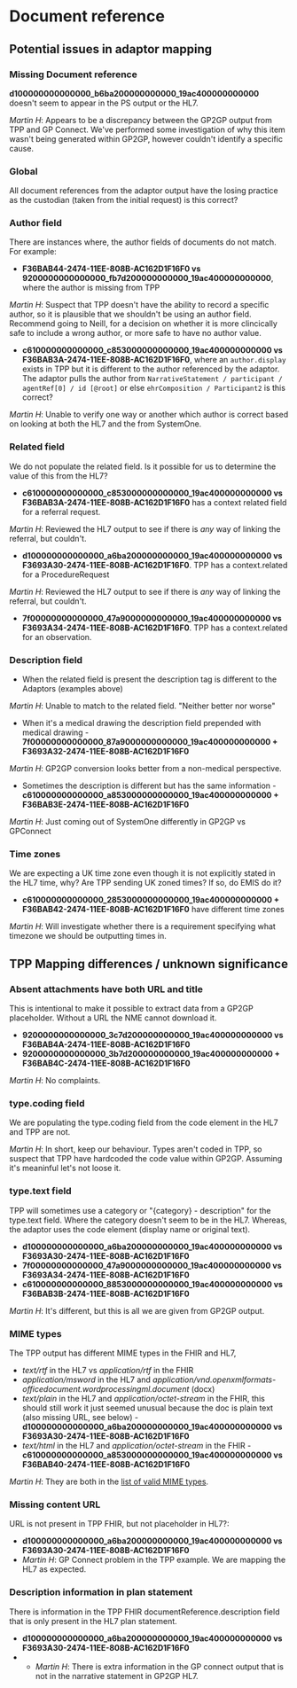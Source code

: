 # Document reference 

## Potential issues in adaptor mapping 

### Missing Document reference

**d100000000000000_b6ba200000000000_19ac400000000000** doesn't seem to appear in the PS output or the HL7.

_Martin H_: Appears to be a discrepancy between the GP2GP output from TPP and GP Connect. We've performed some investigation of why this item wasn't being generated within GP2GP, however couldn't identify a specific cause.

### Global 

All document references from the adaptor output have the losing practice as the custodian (taken from the initial request) is this correct?

### Author field

There are instances where, the author fields of documents do not match. For example:

- **F36BAB44-2474-11EE-808B-AC162D1F16F0 vs 9200000000000000_fb7d200000000000_19ac400000000000**, where the author is missing from TPP

_Martin H_: Suspect that TPP doesn't have the ability to record a specific author, so it is plausible that we shouldn't be using an author field. Recommend going to Neill, for a decision on whether it is more clincically safe to include a wrong author, or more safe to have no author value.

- **c610000000000000_c853000000000000_19ac400000000000 vs F36BAB3A-2474-11EE-808B-AC162D1F16F0**, where an `author.display` exists in TPP but it is different to the author referenced by the adaptor. The adaptor pulls the author from `NarrativeStatement / participant / agentRef[0] / id [@root]` or else `ehrComposition / Participant2` is this correct? 

_Martin H_: Unable to verify one way or another which author is correct based on looking at both the HL7 and the from SystemOne.

### Related field

We do not populate the related field. Is it possible for us to determine the value of this from the HL7?

- **c610000000000000_c853000000000000_19ac400000000000 vs F36BAB3A-2474-11EE-808B-AC162D1F16F0** has a context related field for a referral request.

_Martin H_: Reviewed the HL7 output to see if there is _any_ way of linking the referral, but couldn't.

- **d100000000000000_a6ba200000000000_19ac400000000000 vs F3693A30-2474-11EE-808B-AC162D1F16F0**. TPP has a context.related for a ProcedureRequest

_Martin H_: Reviewed the HL7 output to see if there is _any_ way of linking the referral, but couldn't.

- **7f00000000000000_47a9000000000000_19ac400000000000 vs F3693A34-2474-11EE-808B-AC162D1F16F0**. TPP has a context.related for an observation.

### Description field

- When the related field is present the description tag is different to the Adaptors (examples above)

_Martin H_: Unable to match to the related field. "Neither better nor worse"

- When it's a medical drawing the description field prepended with medical drawing - **7f00000000000000_87a9000000000000_19ac400000000000 + F3693A32-2474-11EE-808B-AC162D1F16F0**

_Martin H_: GP2GP conversion looks better from a non-medical perspective.

- Sometimes the description is different but has the same information - **c610000000000000_a853000000000000_19ac400000000000 + F36BAB3E-2474-11EE-808B-AC162D1F16F0**

_Martin H_: Just coming out of SystemOne differently in GP2GP vs GPConnect

### Time zones 

We are expecting a UK time zone even though it is not explicitly stated in the HL7 time, why? Are TPP sending UK zoned times? If so, do EMIS do it?

- **c610000000000000_2853000000000000_19ac400000000000 + F36BAB42-2474-11EE-808B-AC162D1F16F0** have different time zones

_Martin H_: Will investigate whether there is a requirement specifying what timezone we should be outputting times in.

## TPP Mapping differences / unknown significance

### Absent attachments have both URL and title

This is intentional to make it possible to extract data from a GP2GP placeholder. Without a URL the NME cannot download it. 

- **9200000000000000_3c7d200000000000_19ac400000000000 vs F36BAB4A-2474-11EE-808B-AC162D1F16F0**
- **9200000000000000_3b7d200000000000_19ac400000000000 + F36BAB4C-2474-11EE-808B-AC162D1F16F0**

_Martin H_: No complaints.

### type.coding field

We are populating the type.coding field from the code element in the HL7 and TPP are not.

_Martin H_: In short, keep our behaviour. Types aren't coded in TPP, so suspect that TPP have hardcoded the code value within GP2GP. Assuming it's meaninful let's not loose it.

### type.text field 

TPP will sometimes use a category or "{category} - description" for the type.text field. Where the category doesn't seem to be in the HL7. Whereas, the adaptor uses the code element (display name or original text). 

 - **d100000000000000_a6ba200000000000_19ac400000000000 vs F3693A30-2474-11EE-808B-AC162D1F16F0**
 - **7f00000000000000_47a9000000000000_19ac400000000000 vs F3693A34-2474-11EE-808B-AC162D1F16F0**
 - **c610000000000000_8853000000000000_19ac400000000000 vs F36BAB3B-2474-11EE-808B-AC162D1F16F0**

_Martin H_: It's different, but this is all we are given from GP2GP output.

### MIME types

The TPP output has different MIME types in the FHIR and HL7, 

- *text/rtf*  in the HL7 vs *application/rtf* in the FHIR
- *application/msword* in the HL7 and *application/vnd.openxmlformats-officedocument.wordprocessingml.document* (docx)
- *text/plain* in the HL7 and *application/octet-stream* in the FHIR, this should still work it just seemed unusual because the doc is plain text (also missing URL, see below) - **d100000000000000_a6ba200000000000_19ac400000000000 vs F3693A30-2474-11EE-808B-AC162D1F16F0**
- *text/html* in the HL7 and *application/octet-stream* in the FHIR - **c610000000000000_a853000000000000_19ac400000000000 vs F36BAB40-2474-11EE-808B-AC162D1F16F0**

_Martin H_: They are both in the [list of valid MIME types].

[list of valid MIME types]: https://www.iana.org/assignments/media-types/media-types.xhtml

### Missing content URL 

URL is not present in TPP FHIR, but not placeholder in HL7?:

- **d100000000000000_a6ba200000000000_19ac400000000000 vs F3693A30-2474-11EE-808B-AC162D1F16F0**
- _Martin H_: GP Connect problem in the TPP example. We are mapping the HL7 as expected.

### Description information in plan statement

There is information in the TPP FHIR documentReference.description field that is only present in the HL7 plan statement.

- **d100000000000000_a6ba200000000000_19ac400000000000 vs F3693A30-2474-11EE-808B-AC162D1F16F0**  
- - _Martin H_: There is extra information in the GP connect output that is not in the narrative statement in GP2GP HL7.  





